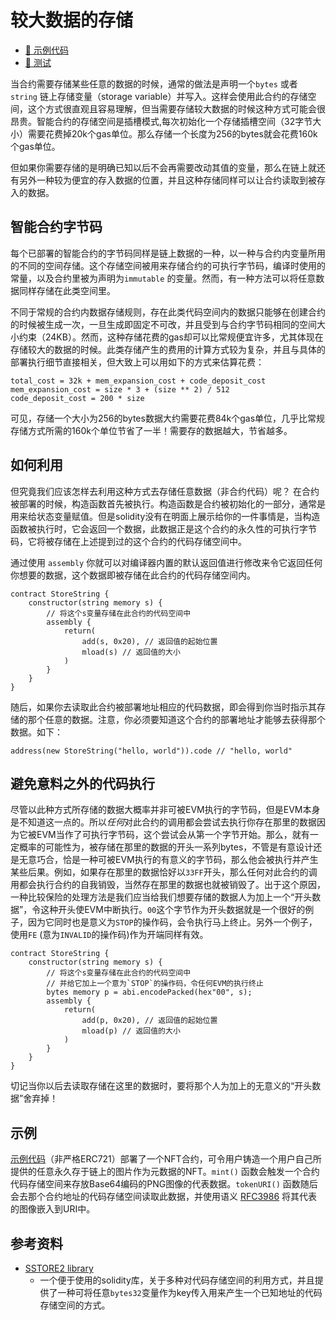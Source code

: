 # 较大数据的存储

- [📜 示例代码](./OnChainPfp.sol)
- [🐞 测试](../../test/OnChainPfp.t.sol)

当合约需要存储某些任意的数据的时候，通常的做法是声明一个`bytes` 或者 `string` 链上存储变量（storage variable）并写入。这样会使用此合约的存储空间，这个方式很直观且容易理解，但当需要存储较大数据的时候这种方式可能会很昂贵。智能合约的存储空间是插槽模式,每次初始化一个存储插槽空间（32字节大小）需要花费掉20k个gas单位。那么存储一个长度为256的bytes就会花费160k个gas单位。

但如果你需要存储的是明确已知以后不会再需要改动其值的变量，那么在链上就还有另外一种较为便宜的存入数据的位置，并且这种存储同样可以让合约读取到被存入的数据。


## 智能合约字节码
每个已部署的智能合约的字节码同样是链上数据的一种，以一种与合约内变量所用的不同的空间存储。这个存储空间被用来存储合约的可执行字节码，编译时使用的常量，以及合约里被为声明为`immutable` 的变量。然而，有一种方法可以将任意数据同样存储在此类空间里。

不同于常规的合约内数据存储规则，存在此类代码空间内的数据只能够在创建合约的时候被生成一次，一旦生成即固定不可改，并且受到与合约字节码相同的空间大小约束（24KB）。然而，这种存储花费的gas却可以比常规便宜许多，尤其体现在存储较大的数据的时候。此类存储产生的费用的计算方式较为复杂，并且与具体的部署执行细节直接相关，但大致上可以用如下的方式来估算花费：

```
total_cost = 32k + mem_expansion_cost + code_deposit_cost
mem_expansion_cost = size * 3 + (size ** 2) / 512
code_deposit_cost = 200 * size
```

可见，存储一个大小为256的bytes数据大约需要花费84k个gas单位，几乎比常规存储方式所需的160k个单位节省了一半！需要存的数据越大，节省越多。

## 如何利用
但究竟我们应该怎样去利用这种方式去存储任意数据（非合约代码）呢？ 在合约被部署的时候，构造函数首先被执行。构造函数是合约被初始化的一部分，通常是用来给状态变量赋值。但是solidity没有在明面上展示给你的一件事情是，当构造函数被执行时，它会返回一个数据，此数据正是这个合约的永久性的可执行字节码，它将被存储在上述提到过的这个合约的代码存储空间中。

通过使用 `assembly` 你就可以对编译器内置的默认返回值进行修改来令它返回任何你想要的数据，这个数据即被存储在此合约的代码存储空间内。

```solidity
contract StoreString {
    constructor(string memory s) {
        // 将这个s变量存储在此合约的代码空间中
        assembly {
            return(
                add(s, 0x20), // 返回值的起始位置
                mload(s) // 返回值的大小
            )
        }
    }
}
```

随后，如果你去读取此合约被部署地址相应的代码数据，即会得到你当时指示其存储的那个任意的数据。注意，你必须要知道这个合约的部署地址才能够去获得那个数据。如下：

```solidity
address(new StoreString("hello, world")).code // "hello, world" 
```

## 避免意料之外的代码执行
尽管以此种方式所存储的数据大概率并非可被EVM执行的字节码，但是EVM本身是不知道这一点的。所以*任何*对此合约的调用都会尝试去执行你存在那里的数据因为它被EVM当作了可执行字节码，这个尝试会从第一个字节开始。那么，就有一定概率的可能性为，被存储在那里的数据的开头一系列bytes，不管是有意设计还是无意巧合，恰是一种可被EVM执行的有意义的字节码，那么他会被执行并产生某些后果。例如，如果存在那里的数据恰好以`33FF`开头，那么任何对此合约的调用都会执行合约的自我销毁，当然存在那里的数据也就被销毁了。出于这个原因，一种比较保险的处理方法是我们应当给我们想要存储的数据人为加上一个“开头数据”，令这种开头使EVM中断执行。`00`这个字节作为开头数据就是一个很好的例子，因为它同时也是意义为`STOP`的操作码，会令执行马上终止。另外一个例子，使用`FE` (意为`INVALID`的操作码)作为开端同样有效。

```solidity
contract StoreString {
    constructor(string memory s) {
        // 将这个s变量存储在此合约的代码空间中
        // 并给它加上一个意为`STOP`的操作码，令任何EVM的执行终止
        bytes memory p = abi.encodePacked(hex"00", s);
        assembly {
            return(
                add(p, 0x20), // 返回值的起始位置
                mload(p) // 返回值的大小
            )
        }
    }
}
```

切记当你以后去读取存储在这里的数据时，要将那个人为加上的无意义的“开头数据”舍弃掉！

## 示例
[示例代码](./OnChainPfp.sol)（非严格ERC721）部署了一个NFT合约，可令用户铸造一个用户自己所提供的任意永久存于链上的图片作为元数据的NFT。`mint()` 函数会触发一个合约代码存储空间来存放Base64编码的PNG图像的代表数据。`tokenURI()` 函数随后会去那个合约地址的代码存储空间读取此数据，并使用语义 [RFC3986](https://www.rfc-editor.org/rfc/rfc3986) 将其代表的图像嵌入到URI中。


## 参考资料
- [SSTORE2 library](https://github.com/0xsequence/sstore2)
    - 一个便于使用的solidity库，关于多种对代码存储空间的利用方式，并且提供了一种可将任意`bytes32`变量作为key传入用来产生一个已知地址的代码存储空间的方式。
